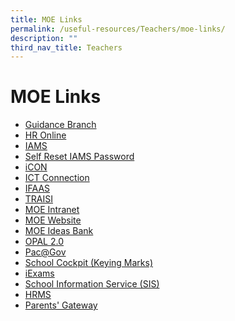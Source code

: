 ```yaml
---
title: MOE Links
permalink: /useful-resources/Teachers/moe-links/
description: ""
third_nav_title: Teachers
---
```

# MOE Links

*   <a href="http://intranet.moe.gov.sg/guidancebranch/" target="_blank">Guidance Branch</a>
*   <a href="" target="_blank"></a>[HR Online](https://intranet.moe.gov.sg/hr_online/)
*   <a href="" target="_blank"></a>[IAMS](https://iams.ssoe.moe.edu.sg/idm/user)
*   <a href="" target="_blank"></a>[Self Reset IAMS Password](https://identity.moe.edu.sg/identity)
*   <a href="https://icon.moe.edu.sg/" target="_blank">iCON</a>
*   <a href="https://ictconnection.moe.edu.sg/" target="_blank">ICT Connection</a>
*   <a href="https://schifaas.moe.gov.sg/" target="_blank">IFAAS</a>
*   <a href="https://traisi.moe.gov.sg/" target="_blank">TRAISI</a>
*   <a href="https://intranet.moe.gov.sg/" target="_blank">MOE Intranet</a>
*   <a href="https://www.moe.gov.sg/" target="_blank">MOE Website</a>
*   <a href="https://ideas.moe.gov.sg/" target="_blank">MOE Ideas Bank</a>
*   <a href="https://www.opal2.moe.edu.sg/app/learner" target="_blank">OPAL 2.0</a>
*   <a href="https://www.pac.gov.sg/" target="_blank">Pac@Gov</a>
*   <a href="https://schoolcockpit.moe.edu.sg/login" target="_blank">School Cockpit (Keying Marks)</a>
*   <a href="https://iexams.seab.gov.sg/login" target="_blank">iExams</a>
*   <a href="http://sis.moe.gov.sg/" target="_blank">School Information Service (SIS)</a>
*   <a href="https://hrms.moe.gov.sg/CSTBsapwaAuth/UMELogin?RedirectPath=https://hrms.moe.gov.sg/irj/portal/" target="_blank">HRMS</a>
*   <a href="https://pg.moe.edu.sg/" target="_blank">Parents' Gateway</a>